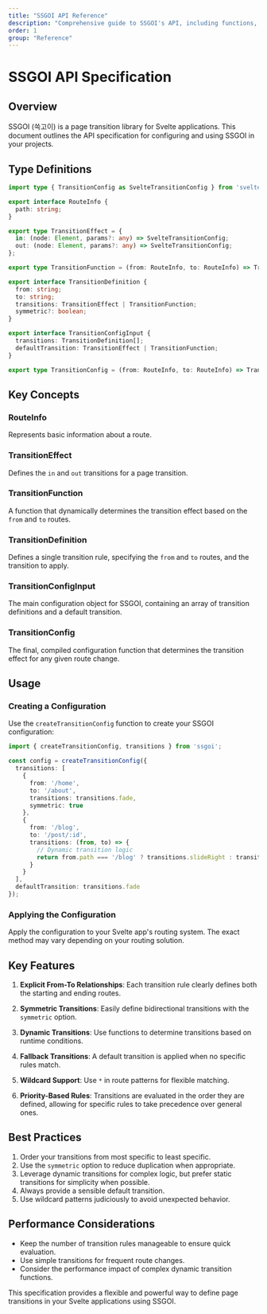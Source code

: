 ```yaml
---
title: "SSGOI API Reference"
description: "Comprehensive guide to SSGOI's API, including functions, components, and configuration options"
order: 1
group: "Reference"
---
```


# SSGOI API Specification

## Overview

SSGOI (쓱고이) is a page transition library for Svelte applications. This document outlines the API specification for configuring and using SSGOI in your projects.

## Type Definitions

```typescript
import type { TransitionConfig as SvelteTransitionConfig } from 'svelte/transition';

export interface RouteInfo {
  path: string;
}

export type TransitionEffect = {
  in: (node: Element, params?: any) => SvelteTransitionConfig;
  out: (node: Element, params?: any) => SvelteTransitionConfig;
};

export type TransitionFunction = (from: RouteInfo, to: RouteInfo) => TransitionEffect;

export interface TransitionDefinition {
  from: string;
  to: string;
  transitions: TransitionEffect | TransitionFunction;
  symmetric?: boolean;
}

export interface TransitionConfigInput {
  transitions: TransitionDefinition[];
  defaultTransition: TransitionEffect | TransitionFunction;
}

export type TransitionConfig = (from: RouteInfo, to: RouteInfo) => TransitionEffect;
```

## Key Concepts

### RouteInfo

Represents basic information about a route.

### TransitionEffect

Defines the `in` and `out` transitions for a page transition.

### TransitionFunction

A function that dynamically determines the transition effect based on the `from` and `to` routes.

### TransitionDefinition

Defines a single transition rule, specifying the `from` and `to` routes, and the transition to apply.

### TransitionConfigInput

The main configuration object for SSGOI, containing an array of transition definitions and a default transition.

### TransitionConfig

The final, compiled configuration function that determines the transition effect for any given route change.

## Usage

### Creating a Configuration

Use the `createTransitionConfig` function to create your SSGOI configuration:

```typescript
import { createTransitionConfig, transitions } from 'ssgoi';

const config = createTransitionConfig({
  transitions: [
    {
      from: '/home',
      to: '/about',
      transitions: transitions.fade,
      symmetric: true
    },
    {
      from: '/blog',
      to: '/post/:id',
      transitions: (from, to) => {
        // Dynamic transition logic
        return from.path === '/blog' ? transitions.slideRight : transitions.slideLeft;
      }
    }
  ],
  defaultTransition: transitions.fade
});
```

### Applying the Configuration

Apply the configuration to your Svelte app's routing system. The exact method may vary depending on your routing solution.

## Key Features

1. **Explicit From-To Relationships**: Each transition rule clearly defines both the starting and ending routes.

2. **Symmetric Transitions**: Easily define bidirectional transitions with the `symmetric` option.

3. **Dynamic Transitions**: Use functions to determine transitions based on runtime conditions.

4. **Fallback Transitions**: A default transition is applied when no specific rules match.

5. **Wildcard Support**: Use `*` in route patterns for flexible matching.

6. **Priority-Based Rules**: Transitions are evaluated in the order they are defined, allowing for specific rules to take precedence over general ones.

## Best Practices

1. Order your transitions from most specific to least specific.
2. Use the `symmetric` option to reduce duplication when appropriate.
3. Leverage dynamic transitions for complex logic, but prefer static transitions for simplicity when possible.
4. Always provide a sensible default transition.
5. Use wildcard patterns judiciously to avoid unexpected behavior.

## Performance Considerations

- Keep the number of transition rules manageable to ensure quick evaluation.
- Use simple transitions for frequent route changes.
- Consider the performance impact of complex dynamic transition functions.

This specification provides a flexible and powerful way to define page transitions in your Svelte applications using SSGOI.